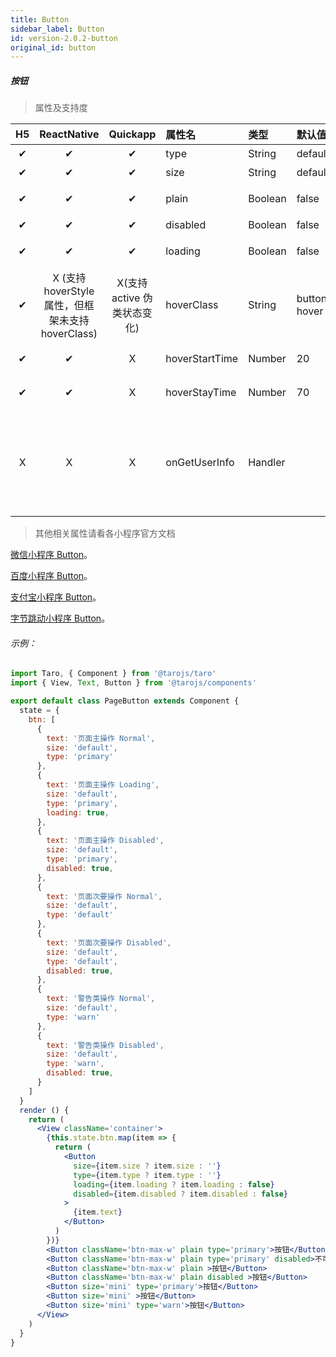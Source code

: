 ```yaml
---
title: Button
sidebar_label: Button
id: version-2.0.2-button
original_id: button
---
```


##### 按钮

> 属性及支持度

| H5 | ReactNative| Quickapp| 属性名 | 类型 | 默认值 | 说明 |
| :-: | :-: | :-: | :- | :- | :- | :- |
|  ✔ |  ✔ |  ✔ | type   | String  | default   | 按钮的样式类型  |
|  ✔ |  ✔ |  ✔ | size   | String  | default   | 按钮的大小 px |
|  ✔ |  ✔ |  ✔ | plain  | Boolean | false | 按钮是否镂空，背景色透明   |
|  ✔ |  ✔ |  ✔ | disabled  | Boolean | false | 是否禁用   |
|  ✔ |  ✔ |  ✔ | loading   | Boolean | false | 名称前是否带 loading 图标  |
|  ✔ | X (支持 hoverStyle 属性，但框架未支持 hoverClass) |  X(支持 active 伪类状态变化)   | hoverClass | String  | button-hover | 指定按钮按下去的样式类。当 hover-class='none' 时，没有点击态效果  |
|  ✔ |  ✔ |  X | hoverStartTime    | Number  | 20    | 按住后多久出现点击态，单位毫秒   |
|  ✔ |  ✔ |  X | hoverStayTime | Number  | 70    | 手指松开后点击态保留时间，单位毫秒   |
| X |  X |  X | onGetUserInfo | Handler  |     | 微信小程序open-type='getUserInfo'时，用户点击该按钮，会返回获取到的用户信息，从返回参数的 detail 中获取到的值同 wx.getUserInfo   |

>其他相关属性请看各小程序官方文档

[微信小程序 Button](https://developers.weixin.qq.com/miniprogram/dev/component/button.html)。

[百度小程序 Button](https://smartprogram.baidu.com/docs/develop/component/formlist/#button)。

[支付宝小程序 Button](https://docs.alipay.com/mini/component/button)。

[字节跳动小程序 Button](https://developer.toutiao.com/docs/comp/button.html)。



###### 示例：
```jsx
import Taro, { Component } from '@tarojs/taro'
import { View, Text, Button } from '@tarojs/components'

export default class PageButton extends Component {
  state = {
    btn: [
      {
        text: '页面主操作 Normal',
        size: 'default',
        type: 'primary'
      },
      {
        text: '页面主操作 Loading',
        size: 'default',
        type: 'primary',
        loading: true,
      },
      {
        text: '页面主操作 Disabled',
        size: 'default',
        type: 'primary',
        disabled: true,
      },
      {
        text: '页面次要操作 Normal',
        size: 'default',
        type: 'default'
      },
      {
        text: '页面次要操作 Disabled',
        size: 'default',
        type: 'default',
        disabled: true,
      },
      {
        text: '警告类操作 Normal',
        size: 'default',
        type: 'warn'
      },
      {
        text: '警告类操作 Disabled',
        size: 'default',
        type: 'warn',
        disabled: true,
      }
    ]
  }
  render () {
    return (
      <View className='container'>
        {this.state.btn.map(item => {
          return (
            <Button
              size={item.size ? item.size : ''}
              type={item.type ? item.type : ''}
              loading={item.loading ? item.loading : false}
              disabled={item.disabled ? item.disabled : false}
            >
              {item.text}
            </Button>
          )
        })}
        <Button className='btn-max-w' plain type='primary'>按钮</Button>
        <Button className='btn-max-w' plain type='primary' disabled>不可点击的按钮</Button>
        <Button className='btn-max-w' plain >按钮</Button>
        <Button className='btn-max-w' plain disabled >按钮</Button>
        <Button size='mini' type='primary'>按钮</Button>
        <Button size='mini' >按钮</Button>
        <Button size='mini' type='warn'>按钮</Button>
      </View>
    )
  }
}
```
